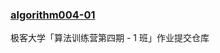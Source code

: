 ### [algorithm004-01](https://github.com/algorithm004-01/algorithm004-01)

极客大学「算法训练营第四期 - 1 班」作业提交仓库


